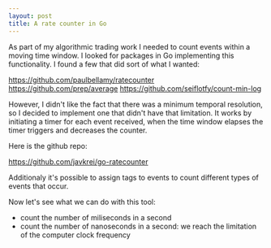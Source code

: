 ```yaml
---
layout: post
title: A rate counter in Go
---
```


As part of my algorithmic trading work I needed to count events within a moving time window. I looked for packages in Go implementing this functionality. I found a few that did sort of what I wanted:

https://github.com/paulbellamy/ratecounter
https://github.com/prep/average
https://github.com/seiflotfy/count-min-log

However, I didn't like the fact that there was a minimum temporal resolution, so I decided to implement one that didn't have that limitation.
It works by initiating a timer for each event received, when the time window elapses the timer triggers and decreases the counter. 

Here is the github repo:

https://github.com/javkrei/go-ratecounter


Additionaly it's possible to assign tags to events to count different types of events that occur.

Now let's see what we can do with this tool:

* count the number of miliseconds in a second
* count the number of nanoseconds in a second: we reach the limitation of the computer clock frequency
